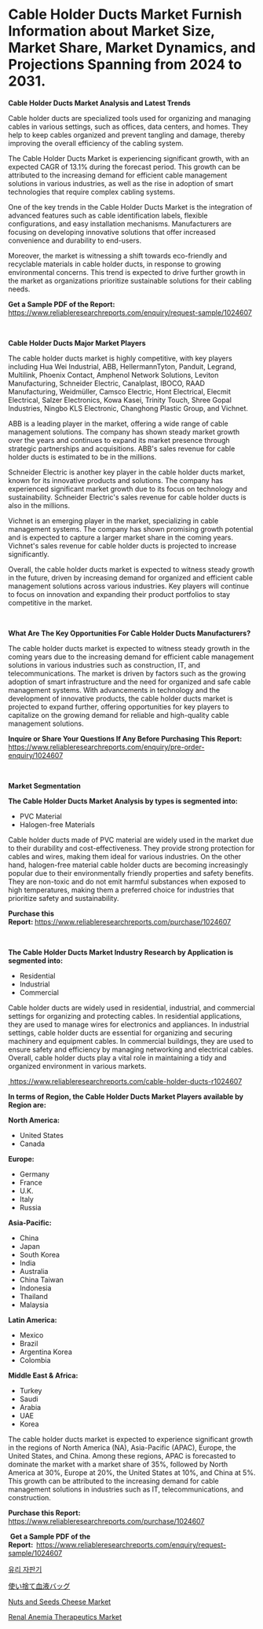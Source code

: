 <p><h1>Cable Holder Ducts Market Furnish Information about Market Size, Market Share, Market Dynamics, and Projections Spanning from 2024 to 2031.</h1></p><p><strong>Cable Holder Ducts Market Analysis and Latest Trends</strong></p>
<p><p>Cable holder ducts are specialized tools used for organizing and managing cables in various settings, such as offices, data centers, and homes. They help to keep cables organized and prevent tangling and damage, thereby improving the overall efficiency of the cabling system.</p><p>The Cable Holder Ducts Market is experiencing significant growth, with an expected CAGR of 13.1% during the forecast period. This growth can be attributed to the increasing demand for efficient cable management solutions in various industries, as well as the rise in adoption of smart technologies that require complex cabling systems.</p><p>One of the key trends in the Cable Holder Ducts Market is the integration of advanced features such as cable identification labels, flexible configurations, and easy installation mechanisms. Manufacturers are focusing on developing innovative solutions that offer increased convenience and durability to end-users.</p><p>Moreover, the market is witnessing a shift towards eco-friendly and recyclable materials in cable holder ducts, in response to growing environmental concerns. This trend is expected to drive further growth in the market as organizations prioritize sustainable solutions for their cabling needs.</p></p>
<p><strong>Get a Sample PDF of the Report:&nbsp;</strong> <a href="https://www.reliableresearchreports.com/enquiry/request-sample/1024607">https://www.reliableresearchreports.com/enquiry/request-sample/1024607</a></p>
<p>&nbsp;</p>
<p><strong>Cable Holder Ducts Major Market Players</strong></p>
<p><p>The cable holder ducts market is highly competitive, with key players including Hua Wei Industrial, ABB, HellermannTyton, Panduit, Legrand, Multilink, Phoenix Contact, Amphenol Network Solutions, Leviton Manufacturing, Schneider Electric, Canalplast, IBOCO, RAAD Manufacturing, Weidmüller, Camsco Electric, Hont Electrical, Elecmit Electrical, Salzer Electronics, Kowa Kasei, Trinity Touch, Shree Gopal Industries, Ningbo KLS Electronic, Changhong Plastic Group, and Vichnet.</p><p>ABB is a leading player in the market, offering a wide range of cable management solutions. The company has shown steady market growth over the years and continues to expand its market presence through strategic partnerships and acquisitions. ABB's sales revenue for cable holder ducts is estimated to be in the millions.</p><p>Schneider Electric is another key player in the cable holder ducts market, known for its innovative products and solutions. The company has experienced significant market growth due to its focus on technology and sustainability. Schneider Electric's sales revenue for cable holder ducts is also in the millions.</p><p>Vichnet is an emerging player in the market, specializing in cable management systems. The company has shown promising growth potential and is expected to capture a larger market share in the coming years. Vichnet's sales revenue for cable holder ducts is projected to increase significantly.</p><p>Overall, the cable holder ducts market is expected to witness steady growth in the future, driven by increasing demand for organized and efficient cable management solutions across various industries. Key players will continue to focus on innovation and expanding their product portfolios to stay competitive in the market.</p></p>
<p>&nbsp;</p>
<p><strong>What Are The Key Opportunities For Cable Holder Ducts Manufacturers?</strong></p>
<p><p>The cable holder ducts market is expected to witness steady growth in the coming years due to the increasing demand for efficient cable management solutions in various industries such as construction, IT, and telecommunications. The market is driven by factors such as the growing adoption of smart infrastructure and the need for organized and safe cable management systems. With advancements in technology and the development of innovative products, the cable holder ducts market is projected to expand further, offering opportunities for key players to capitalize on the growing demand for reliable and high-quality cable management solutions.</p></p>
<p><strong>Inquire or Share Your Questions If Any Before Purchasing This Report:</strong> <a href="https://www.reliableresearchreports.com/enquiry/pre-order-enquiry/1024607">https://www.reliableresearchreports.com/enquiry/pre-order-enquiry/1024607</a></p>
<p>&nbsp;</p>
<p><strong>Market Segmentation</strong></p>
<p><strong>The Cable Holder Ducts Market Analysis by types is segmented into:</strong></p>
<p><ul><li>PVC Material</li><li>Halogen-free Materials</li></ul></p>
<p><p>Cable holder ducts made of PVC material are widely used in the market due to their durability and cost-effectiveness. They provide strong protection for cables and wires, making them ideal for various industries. On the other hand, halogen-free material cable holder ducts are becoming increasingly popular due to their environmentally friendly properties and safety benefits. They are non-toxic and do not emit harmful substances when exposed to high temperatures, making them a preferred choice for industries that prioritize safety and sustainability.</p></p>
<p><strong>Purchase this Report:&nbsp;</strong><a href="https://www.reliableresearchreports.com/purchase/1024607">https://www.reliableresearchreports.com/purchase/1024607</a></p>
<p>&nbsp;</p>
<p><strong>The Cable Holder Ducts Market Industry Research by Application is segmented into:</strong></p>
<p><ul><li>Residential</li><li>Industrial</li><li>Commercial</li></ul></p>
<p><p>Cable holder ducts are widely used in residential, industrial, and commercial settings for organizing and protecting cables. In residential applications, they are used to manage wires for electronics and appliances. In industrial settings, cable holder ducts are essential for organizing and securing machinery and equipment cables. In commercial buildings, they are used to ensure safety and efficiency by managing networking and electrical cables. Overall, cable holder ducts play a vital role in maintaining a tidy and organized environment in various markets.</p></p>
<p><a href="https://www.reliableresearchreports.com/cable-holder-ducts-r1024607">&nbsp;https://www.reliableresearchreports.com/cable-holder-ducts-r1024607</a></p>
<p><strong>In terms of Region, the Cable Holder Ducts Market Players available by Region are:</strong></p>
<p>
    <p> <strong> North America: </strong>
        <ul>
            <li>United States</li>
            <li>Canada</li>
        </ul>
        </p> 
    <p> <strong> Europe: </strong>
        <ul>
            <li>Germany</li>
            <li>France</li>
            <li>U.K.</li>
            <li>Italy</li>
            <li>Russia</li>
        </ul>
        </p> 
    <p> <strong> Asia-Pacific: </strong>
        <ul>
            <li>China</li>
            <li>Japan</li>
            <li>South Korea</li>
            <li>India</li>
            <li>Australia</li>
            <li>China Taiwan</li>
            <li>Indonesia</li>
            <li>Thailand</li>
            <li>Malaysia</li>
        </ul>
        </p> 
    <p> <strong> Latin America: </strong>
        <ul>
            <li>Mexico</li>
            <li>Brazil</li>
            <li>Argentina Korea</li>
            <li>Colombia</li>
        </ul>
        </p> 
    <p> <strong> Middle East & Africa: </strong>
        <ul>
            <li>Turkey</li>
            <li>Saudi</li>
            <li>Arabia</li>
            <li>UAE</li>
            <li>Korea</li>
        </ul>
    </p>
    </p>
<p><p>The cable holder ducts market is expected to experience significant growth in the regions of North America (NA), Asia-Pacific (APAC), Europe, the United States, and China. Among these regions, APAC is forecasted to dominate the market with a market share of 35%, followed by North America at 30%, Europe at 20%, the United States at 10%, and China at 5%. This growth can be attributed to the increasing demand for cable management solutions in industries such as IT, telecommunications, and construction.</p></p>
<p><strong>Purchase this Report: </strong><a href="https://www.reliableresearchreports.com/purchase/1024607">https://www.reliableresearchreports.com/purchase/1024607</a></p>
<p>&nbsp;<strong>Get a Sample PDF of the Report:&nbsp;&nbsp;</strong><a href="https://www.reliableresearchreports.com/enquiry/request-sample/1024607">https://www.reliableresearchreports.com/enquiry/request-sample/1024607</a></p>
<p><strong></strong></p>
<p><p><a href="https://medium.com/@jordanilliamson678678_12326/%EC%9C%A0%EB%A6%AC-%EC%9E%90%ED%8C%90%EA%B8%B0-%EC%8B%9C%EC%9E%A5-%EA%B7%9C%EB%AA%A8-%EB%B0%8F-%EC%8B%9C%EC%9E%A5-%EB%8F%99%ED%96%A5-%EC%A0%84%EC%B2%B4-%EC%82%B0%EC%97%85-%EA%B0%9C%EC%9A%94-2024-2031-b9af04deac95">유리 자판기</a></p><p><a href="https://github.com/charm854/Market-Research-Report-List-1/blob/main/903957056562.md">使い捨て血液バッグ</a></p><p><a href="https://www.linkedin.com/pulse/nuts-seeds-cheese-market-exploring-share-trends-future-growth-1mxsc">Nuts and Seeds Cheese Market</a></p><p><a href="https://www.linkedin.com/pulse/renal-anemia-therapeuticsnbspmarket-focuses-market-share-yle5e">Renal Anemia Therapeutics Market</a></p></p>